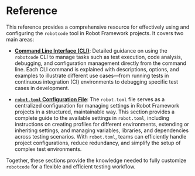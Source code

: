 # Reference

This reference provides a comprehensive resource for effectively using and configuring the `robotcode` tool in Robot Framework projects. It covers two main areas:

- [**Command Line Interface (CLI)**](cli.md): Detailed guidance on using the `robotcode` CLI to manage tasks such as test execution, code analysis, debugging, and configuration management directly from the command line. Each CLI command is explained with descriptions, options, and examples to illustrate different use cases—from running tests in continuous integration (CI) environments to debugging specific test cases in development.

- [**`robot.toml` Configuration File**](config.md): The `robot.toml` file serves as a centralized configuration for managing settings in Robot Framework projects in a structured, maintainable way. This section provides a complete guide to the available settings in `robot.toml`, including instructions on creating profiles for different environments, extending or inheriting settings, and managing variables, libraries, and dependencies across testing scenarios. With `robot.toml`, teams can efficiently handle project configurations, reduce redundancy, and simplify the setup of complex test environments.

Together, these sections provide the knowledge needed to fully customize `robotcode` for a flexible and efficient testing workflow.
